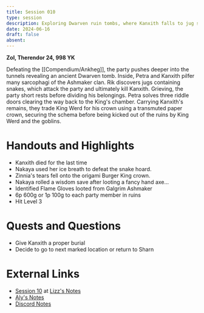 ```yaml
---
title: Session 010
type: session
description: Exploring Dwarven ruin tombs, where Kanxith falls to jug snakes.
date: 2024-06-16
draft: false
absent:
---
```

**Zol, Therendor 24, 998 YK**

Defeating the [[Compendium/Ankheg]], the party pushes deeper into the tunnels revealing an ancient Dwarven tomb. Inside, Petra and Kanxith pilfer many sarcophagi of the Ashmaker clan. Rik discovers jugs containing snakes, which attack the party and ultimately kill Kanxith. Grieving, the party short rests before dividing his belongings. Petra solves three riddle doors clearing the way back to the King's chamber. Carrying Kanxith's remains, they trade King Werd for his crown using a transmuted paper crown, securing the schema before being kicked out of the ruins by King Werd and the goblins.
# Handouts and Highlights
- Kanxith died for the last time  
- Nakaya used her ice breath to defeat the snake hoard.  
- Zinnia's tears fell onto the origami Burger King crown.  
- Nakaya rolled a wisdom save after looting a fancy hand axe...  
- Identified Flame Gloves looted from Galgrim Ashmaker  
- 6p 600g or 1p 100g to each party member in ruins  
- Hit Level 3
# Quests and Questions
- Give Kanxith a proper burial  
- Decide to go to next marked location or return to Sharn
# External Links
- [Session 10](https://docs.google.com/document/d/1J33aBWlHE9Q3B2MMNnUZiaMUoW-X7qpKUtETTQmvalc/edit#heading=h.cu0sddd7lwg5) at [Lizz's Notes](https://docs.google.com/document/d/1J33aBWlHE9Q3B2MMNnUZiaMUoW-X7qpKUtETTQmvalc/edit)
- [Aly's Notes](https://docs.google.com/document/d/1fSQjHnHHLE2g8VXjjjo7_mex3K2nn8vOA5Q_iREG5QU/edit)
- [Discord Notes](https://discord.com/channels/283480767844057088/1208993465531105380/1252028681547681863)
